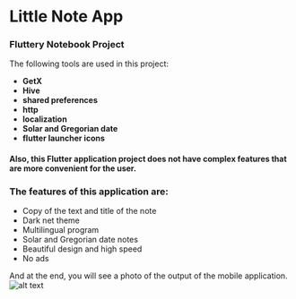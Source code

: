 # Little Note App
### **Fluttery Notebook Project** 
  The following tools are used in this project:
  - **GetX**
  - **Hive**
  - **shared preferences**
  - **http**
  - **localization**
  - **Solar and Gregorian date**
  - **flutter launcher icons**
#### Also, this Flutter application project does not have complex features that are more convenient for the user.
  ### The features of this application are:
  - Copy of the text and title of the note
  - Dark net theme
  - Multilingual program
  - Solar and Gregorian date notes
  - Beautiful design and high speed
  - No ads

And at the end, you will see a photo of the output of the mobile application.
![alt text]()
    
